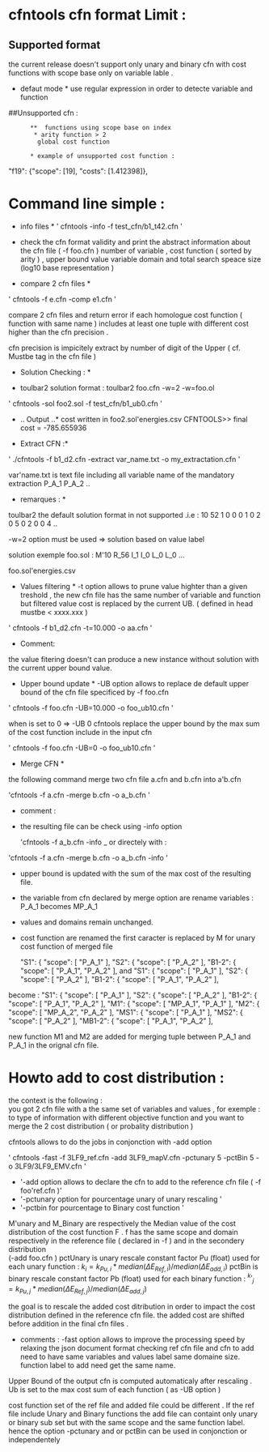 # cfntools cfn format  Limit :
## Supported format 

the current release doesn't support only unary and binary cfn with cost functions 
with scope base only on variable lable .

* defaut mode * 
use regular expression in order to detecte variable and function 


##Unsupported cfn : 

		  **  functions using scope base on index
		   * arity function > 2 
		    global cost function  

		  * example of unsupported cost function :

 "f19": {"scope": [19], "costs": [1.412398]},


# Command line simple :
  	 
* info files *
   ' cfntools -info -f test_cfn/b1_t42.cfn '
   
 - check the cfn format validity and  print the abstract information about the cfn file ( -f foo.cfn )
   number of variable , cost function ( sorted by arity ) ,  upper bound value 
   variable domain and total search speace size (log10 base representation )


* compare 2 cfn files *

'   cfntools -f e.cfn -comp e1.cfn  '
 
   compare 2 cfn files and return error if each homologue cost function ( function with same name )
   includes  at least one tuple with different cost higher than the cfn precision .

   cfn precision is impicitely extract by number of digit of the Upper ( cf. Mustbe tag in the cfn file ) 

 
   



* Solution Checking : *

* toulbar2 solution format :
toulbar2 foo.cfn -w=2 -w=foo.ol

'	cfntools -sol foo2.sol -f test_cfn/b1_ub0.cfn  '

* .. Output ..*
		cost written in foo2.sol'energies.csv
		CFNTOOLS>> final cost = -785.655936

* Extract CFN :* 

' ./cfntools -f b1_d2.cfn -extract var_name.txt -o my_extractation.cfn '

  var'name.txt is text file including  all variable name of the mandatory extraction 
  P_A_1
  P_A_2 
..
 

* remarques : *

toulbar2  the default solution format in not supported 
.i.e : 10 52 1 0 0 0 1 0 2 0 5 0 2 0 0 4 ..

-w=2 option must be used  => solution based on value label

solution exemple foo.sol :
M'10 R_56 I_1 I_0 L_0 L_0 ...


foo.sol'energies.csv


* Values filtering *
-t option allows to prune value highter than a given treshold  , the new cfn file has the same number of variable and function
but filtered value cost is replaced by the current UB. ( defined in head mustbe < xxxx.xxx )

 ' cfntools -f b1_d2.cfn -t=10.000 -o aa.cfn '


* Comment: 

the value fitering doesn't can produce a new instance without solution  with the current upper bound value.

* Upper bound update *
-UB option allows to replace de default upper bound of the cfn file  specificed by -f foo.cfn


 ' cfntools -f foo.cfn -UB=10.000 -o foo_ub10.cfn '

when is set to 0 => -UB 0  cfntools replace the upper  bound by the max sum of the cost function include in the input cfn

 ' cfntools -f foo.cfn -UB=0 -o foo_ub10.cfn '


* Merge CFN *

the following command merge two cfn file a.cfn and b.cfn into  a'b.cfn

'cfntools -f a.cfn -merge b.cfn -o a_b.cfn '


* comment :
- the resulting file can be check using -info option

  'cfntools -f a_b.cfn -info _ 
or directely with :

'cfntools -f a.cfn -merge b.cfn -o a_b.cfn  -info '

- upper bound is updated with the sum of the max cost of the resulting file.
- the variable from cfn declared by merge option are rename 
variables :
P_A_1 becomes MP_A_1

- values and domains remain unchanged.
- cost function are renamed
the first caracter is replaced by M for unary cost function of merged file

	"S1": { "scope": [ "P_A_1" ],
        "S2": { "scope": [ "P_A_2" ],
        "B1-2": { "scope": [ "P_A_1", "P_A_2" ],
and 
	"S1": { "scope": [ "P_A_1" ],
        "S2": { "scope": [ "P_A_2" ],
        "B1-2": { "scope": [ "P_A_1", "P_A_2" ],

become : 
 	"S1": { "scope": [ "P_A_1" ],
        "S2": { "scope": [ "P_A_2" ],
        "B1-2": { "scope": [ "P_A_1", "P_A_2" ],
        "M1": { "scope": [ "MP_A_1", "P_A_1" ],
        "M2": { "scope": [ "MP_A_2", "P_A_2" ],
        "MS1": { "scope": [ "P_A_1" ], 
        "MS2": { "scope": [ "P_A_2" ],
        "MB1-2": { "scope": [ "P_A_1", "P_A_2" ],


new function M1 and M2 are added for merging tuple between P_A_1 and P_A_1 in the orignal cfn file.
	
# Howto add to cost distribution :

the context is the following :  
you got 2 cfn file with a the same set of variables and values , for exemple : to type of information with different objective function 
and you want to merge the 2  cost distribution ( or probality distribution ) 

cfntools allows to do the jobs in conjonction with -add option 



' cfntools -fast -f 3LF9_ref.cfn -add 3LF9_mapV.cfn -pctunary 5 -pctBin 5 -o 3LF9/3LF9_EMV.cfn '

- '-add option allows to declare the cfn to add to the reference cfn file ( -f foo'ref.cfn )'
- '-pctunary option for pourcentage unary of unary   rescaling '
- '-pctbin for pourcentage to Binary cost function ' 

M'unary and M_Binary are respectively the  Median value of the cost distribution of the cost function F .
f has the same scope and domain respectively in the reference file ( declared in -f ) and in the secondery distribution   
(-add foo.cfn ) 
pctUnary is unary rescale constant factor Pu (float)  used for  each unary function  : $k_{i} = k_{Pu, i}*median(\Delta E_{Ref,i})/median(\Delta E_{add,i})$
pctBin is binary rescale constant factor Pb (float)  used  for  each binary function : $^k'_{j} = k_{Pu, j}*median(\Delta E_{Ref,j})/median(\Delta E_{add,j})$

the goal is to rescale the added cost ditribution  in order to impact the cost distribution defined in the  reference cfn file.
the added cost are shifted  before addition in the final cfn files .


* comments : 
-fast option allows to improve the processing speed by relaxing the json document format checking 
ref cfn file and cfn to add need to have same variables and values label same domaine size.
function label to add need get the same name.


Upper Bound of the output cfn is computed automaticaly after rescaling .
Ub is set to the max cost sum of each function ( as -UB option ) 

cost function set of the ref file and added file could be different . If the ref file include Unary and Binary functions
the add file can containt only unary or binary sub set but with the same scope and the same function label.
hence the option  -pctunary and or pctBin can be used in conjonction or independentely
